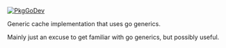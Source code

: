 [![PkgGoDev](https://pkg.go.dev/badge/github.com/nathanejohnson/genericache)](https://pkg.go.dev/github.com/nathanejohnson/genericache)


Generic cache implementation that uses go generics.

Mainly just an excuse to get familiar with go generics, but possibly useful.


